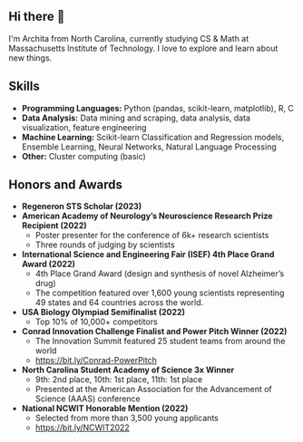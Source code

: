 ## Hi there 👋

I'm Archita from North Carolina, currently studying CS & Math at Massachusetts Institute of Technology. I love to explore and learn about new things.

## Skills
- **Programming Languages:** Python (pandas, scikit-learn, matplotlib), R, C
- **Data Analysis:** Data mining and scraping, data analysis, data visualization, feature engineering
- **Machine Learning:** Scikit-learn Classification and Regression models,  Ensemble Learning, Neural Networks, Natural Language Processing
- **Other:** Cluster computing (basic)

## Honors and Awards
- **Regeneron STS Scholar (2023)**
- **American Academy of Neurology’s Neuroscience Research Prize Recipient (2022)**
  - Poster presenter for the conference of 6k+ research scientists
  - Three rounds of judging by scientists
- **International Science and Engineering Fair (ISEF) 4th Place Grand Award (2022)**
  - 4th Place Grand Award (design and synthesis of novel Alzheimer’s drug)
  - The competition featured over 1,600 young scientists representing 49 states and 64 countries across the world.
- **USA Biology Olympiad Semifinalist (2022)**
  - Top 10% of 10,000+ competitors
- **Conrad Innovation Challenge Finalist and Power Pitch Winner (2022)**
  - The Innovation Summit featured 25 student teams from around the world
  - https://bit.ly/Conrad-PowerPitch 
- **North Carolina Student Academy of Science 3x Winner**
  - 9th: 2nd place, 10th: 1st place, 11th: 1st place
  - Presented at the American Association for the Advancement of Science (AAAS) conference
- **National NCWIT Honorable Mention (2022)**
  - Selected from more than 3,500 young applicants
  - https://bit.ly/NCWIT2022 
